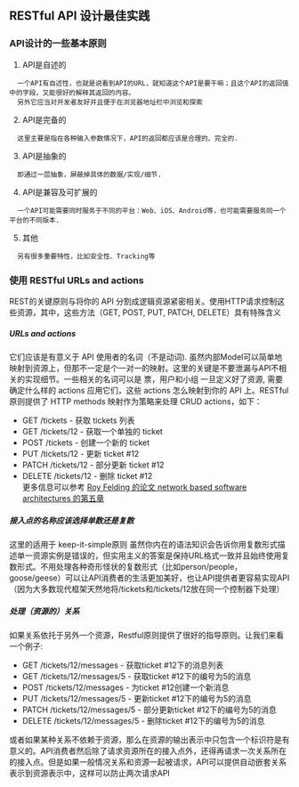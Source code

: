 ## RESTful API 设计最佳实践

### API设计的一些基本原则
1. API是自述的
```
  一个API有自述性，也就是说看到API的URL，就知道这个API是要干嘛；且这个API的返回值中的字段，又能很好的解释其返回的内容。
  另外它应当对开发者友好并且便于在浏览器地址栏中浏览和探索
```
2. API是完备的
```
  这里主要是指在各种输入参数情况下，API的返回都应该是合理的、完全的. 
```
3. API是抽象的
```
  即通过一层抽象，屏蔽掉具体的数据/实现/细节.
```
4. API是兼容及可扩展的
```
  一个API可能需要同时服务于不同的平台：Web、iOS、Android等，也可能需要服务同一个平台的不同版本.
```
5. 其他
```
  另有很多重要特性，比如安全性、Tracking等
``` 

### 使用 RESTful URLs and actions
  REST的关键原则与将你的 API 分割成逻辑资源紧密相关。使用HTTP请求控制这些资源，其中，这些方法（GET, POST, PUT, PATCH, DELETE）具有特殊含义

##### URLs and actions
  它们应该是有意义于 API 使用者的名词（不是动词). 虽然内部Model可以简单地映射到资源上，但那不一定是个一对一的映射。这里的关键是不要泄漏与API不相关的实现细节。一些相关的名词可以是 票，用户和小组
  一旦定义好了资源, 需要确定什么样的 actions 应用它们，这些 actions 怎么映射到你的 API 上。RESTful 原则提供了 HTTP methods 映射作为策略来处理 CRUD actions，如下：
  * GET /tickets - 获取 tickets 列表
  * GET /tickets/12 - 获取一个单独的 ticket
  * POST /tickets - 创建一个新的 ticket
  * PUT /tickets/12 - 更新 ticket #12
  * PATCH /tickets/12 - 部分更新 ticket #12
  * DELETE /tickets/12 - 删除 ticket #12 </br>
  更多信息可以参考 [Roy Felding 的论文 network based software architectures 的第五章](http://www.ics.uci.edu/~fielding/pubs/dissertation/rest_arch_style.htm)

##### 接入点的名称应该选择单数还是复数
  这里的适用于 keep-it-simple原则
  虽然你内在的语法知识会告诉你用复数形式描述单一资源实例是错误的，但实用主义的答案是保持URL格式一致并且始终使用复数形式。不用处理各种奇形怪状的复数形式（比如person/people，goose/geese）可以让API消费者的生活更加美好，也让API提供者更容易实现API（因为大多数现代框架天然地将/tickets和/tickets/12放在同一个控制器下处理）

##### 处理（资源的）关系
如果关系依托于另外一个资源，Restful原则提供了很好的指导原则。让我们来看一个例子:
  * GET /tickets/12/messages - 获取ticket #12下的消息列表
  * GET /tickets/12/messages/5 - 获取ticket #12下的编号为5的消息
  * POST /tickets/12/messages - 为ticket #12创建一个新消息
  * PUT /tickets/12/messages/5 - 更新ticket #12下的编号为5的消息
  * PATCH /tickets/12/messages/5 - 部分更新ticket #12下的编号为5的消息
  * DELETE /tickets/12/messages/5 - 删除ticket #12下的编号为5的消息 </br>

或者如果某种关系不依赖于资源，那么在资源的输出表示中只包含一个标识符是有意义的。API消费者然后除了请求资源所在的接入点外，还得再请求一次关系所在的接入点。但是如果一般情况关系和资源一起被请求，API可以提供自动嵌套关系表示到资源表示中，这样可以防止两次请求API  
